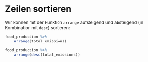 # Zeilen sortieren

Wir können mit der Funktion `arrange` aufsteigend und absteigend (in Kombination mit `desc`) sortieren:

```r
food_production %>%
    arrange(total_emissions)

food_production %>%
    arrange(desc(total_emissions))
```
